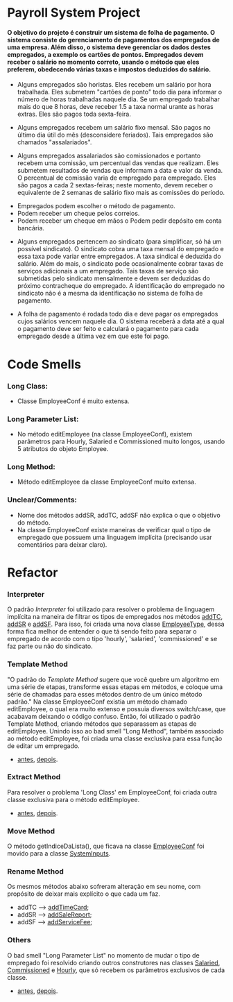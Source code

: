 # Payroll System Project

#### O objetivo do projeto é construir um sistema de folha de pagamento. O sistema consiste do gerenciamento de pagamentos dos empregados de uma empresa. Além disso, o sistema deve gerenciar os dados destes empregados, a exemplo os cartões de pontos. Empregados devem receber o salário no momento correto, usando o método que eles preferem, obedecendo várias taxas e impostos deduzidos do salário.
- Alguns empregados são horistas. Eles recebem um salário por hora trabalhada. Eles submetem "cartões de ponto" todo dia para informar o número de horas trabalhadas naquele dia. Se um empregado trabalhar mais do que 8 horas, deve receber 1.5 a taxa normal urante as horas extras. Eles são pagos toda sexta-feira.

- Alguns empregados recebem um salário fixo mensal. São pagos no último dia útil do mês (desconsidere feriados). Tais empregados são chamados "assalariados".

- Alguns empregados assalariados são comissionados e portanto recebem uma comissão, um percentual das vendas que realizam. Eles submetem resultados de vendas que informam a data e valor da venda. O percentual de comissão varia de empregado para empregado. Eles são pagos a cada 2 sextas-feiras; neste momento, devem receber o equivalente de 2 semanas de salário fixo mais as comissões do período.

* Empregados podem escolher o método de pagamento.
* Podem receber um cheque pelos correios.
* Podem receber um cheque em mãos o Podem pedir depósito em conta bancária.

- Alguns empregados pertencem ao sindicato (para simplificar, só há um possível sindicato). O sindicato cobra uma taxa mensal do empregado e essa taxa pode variar entre empregados. A taxa sindical é deduzida do salário. Além do mais, o sindicato pode ocasionalmente cobrar taxas de serviços adicionais a um empregado. Tais taxas de serviço são submetidas pelo sindicato mensalmente e devem ser deduzidas do próximo contracheque do empregado. A identificação do empregado no sindicato não é a mesma da identificação no sistema de folha de pagamento.

- A folha de pagamento é rodada todo dia e deve pagar os empregados cujos salários vencem naquele dia. O sistema receberá a data até a qual o pagamento deve ser feito e calculará o pagamento para cada empregado desde a última vez em que este foi pago.


# Code Smells

### Long Class:
- Classe EmployeeConf é muito extensa.

### Long Parameter List:
- No método editEmployee (na classe EmployeeConf), existem parâmetros para Hourly, Salaried e Commissioned muito longos, usando 5 atributos do objeto Employee.

### Long Method:
- Método editEmployee da classe EmployeeConf muito extensa.

### Unclear/Comments:
- Nome dos métodos addSR, addTC, addSF não explica o que o objetivo do método.
- Na classe EmployeeConf existe maneiras de verificar qual o tipo de empregado que possuem uma linguagem implícita (precisando usar comentários para deixar claro).

# Refactor

### Interpreter
O padrão *Interpreter* foi utilizado para resolver o problema de linguagem implícita na maneira de filtrar os tipos de empregados nos métodos [addTC](https://github.com/gabrielalimact/payroll-project/blob/74c0b19f7a61a498b19599d39e15a56d6ba31122/src/app/EmployeeConf.java#L98), [addSR](https://github.com/gabrielalimact/payroll-project/blob/74c0b19f7a61a498b19599d39e15a56d6ba31122/src/app/EmployeeConf.java#L128) e [addSF](https://github.com/gabrielalimact/payroll-project/blob/74c0b19f7a61a498b19599d39e15a56d6ba31122/src/app/EmployeeConf.java#L155). Para isso, foi criada uma nova classe [EmployeeType](https://github.com/gabrielalimact/payrollProject-codeSmells/blob/129234a4e5a60e3ec7b751156a9d358c5b6706f9/src/app/employeeMenu/EmployeeType.java#L9), dessa forma fica melhor de entender o que tá sendo feito para separar o empregado de acordo com o tipo 'hourly', 'salaried', 'commissioned' e se faz parte ou não do sindicato.


### Template Method
"O padrão do *Template Method* sugere que você quebre um algoritmo em uma série de etapas, transforme essas etapas em métodos, e coloque uma série de chamadas para esses métodos dentro de um único método padrão." Na classe EmployeeConf existia um método chamado editEmployee, o qual era muito extenso e possuia diversos switch/case, que acabavam deixando o código confuso. Então, foi utilizado o padrão Template Method, criando métodos que separassem as etapas de editEmployee.
Unindo isso ao bad smell "Long Method", também associado ao método editEmployee, foi criada uma classe exclusiva para essa função de editar um empregado.
* [antes](https://github.com/gabrielalimact/payroll-project/blob/74c0b19f7a61a498b19599d39e15a56d6ba31122/src/app/EmployeeConf.java#L177), [depois](https://github.com/gabrielalimact/payrollProject-codeSmells/blob/master/src/app/employeeMenu/EditEmployeeInfos.java).


### Extract Method
Para resolver o problema 'Long Class' em EmployeeConf, foi criada outra classe exclusiva para o método editEmployee.
* [antes](https://github.com/gabrielalimact/payroll-project/blob/74c0b19f7a61a498b19599d39e15a56d6ba31122/src/app/EmployeeConf.java#L177), [depois](https://github.com/gabrielalimact/payrollProject-codeSmells/blob/master/src/app/employeeMenu/EmployeeConf.java).


### Move Method
O método getIndiceDaLista(), que ficava na classe [EmployeeConf](https://github.com/gabrielalimact/payroll-project/blob/74c0b19f7a61a498b19599d39e15a56d6ba31122/src/app/EmployeeConf.java#L71) foi movido para a classe [SystemInputs](https://github.com/gabrielalimact/payrollProject-codeSmells/blob/8f8ab781404a43dde97f329ddbded990de7edca4/src/app/SystemInputs.java#L11).


### Rename Method
Os mesmos métodos abaixo sofreram alteração em seu nome, com propósito de deixar mais explícito o que cada um faz.
* addTC --> [addTimeCard](https://github.com/gabrielalimact/payrollProject-codeSmells/blob/129234a4e5a60e3ec7b751156a9d358c5b6706f9/src/app/employeeMenu/EmployeeConf.java#L83);
* addSR --> [addSaleReport](https://github.com/gabrielalimact/payrollProject-codeSmells/blob/129234a4e5a60e3ec7b751156a9d358c5b6706f9/src/app/employeeMenu/EmployeeConf.java#L104);
* addSF --> [addServiceFee](https://github.com/gabrielalimact/payrollProject-codeSmells/blob/129234a4e5a60e3ec7b751156a9d358c5b6706f9/src/app/employeeMenu/EmployeeConf.java#L116);

### Others
O bad smell "Long Parameter List" no momento de mudar o tipo de empregado foi resolvido criando outros construtores nas classes [Salaried](https://github.com/gabrielalimact/payrollProject-codeSmells/blob/5c461c0546ce26511c2d79802b63898dc6c29304/src/model/employees/Salaried.java#L11), [Commissioned](https://github.com/gabrielalimact/payrollProject-codeSmells/blob/5c461c0546ce26511c2d79802b63898dc6c29304/src/model/employees/Commissioned.java#L23) e [Hourly](https://github.com/gabrielalimact/payrollProject-codeSmells/blob/5c461c0546ce26511c2d79802b63898dc6c29304/src/model/employees/Hourly.java#L15), que só recebem os parâmetros exclusivos de cada classe.
* [antes](https://github.com/gabrielalimact/payroll-project/blob/74c0b19f7a61a498b19599d39e15a56d6ba31122/src/app/EmployeeConf.java#L215), [depois](https://github.com/gabrielalimact/payrollProject-codeSmells/blob/5c461c0546ce26511c2d79802b63898dc6c29304/src/app/employeeMenu/EditEmployeeInfos.java#L102).

